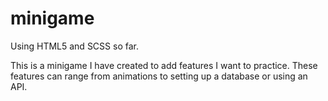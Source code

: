 # minigame

Using HTML5 and SCSS so far.

This is a minigame I have created to add features I want to practice. These features can range from animations to setting up a database or using an API.
